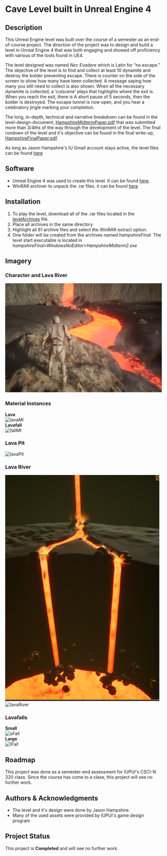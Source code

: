# Cave Level built in Unreal Engine 4

## Description

This Unreal Engine level was built over the course of a semester as an end-of-course project. The direction of the project was to design and build a level in Unreal Engine 4 that was both engaging and showed off proficiency with various of the tools found in UE4.

The level designed was named *Nec Evadere* which is Latin for “no escape.” The objective of the level is to find and collect at least 10 dynamite and destroy the bolder preventing escape. There is counter on the side of the screen to show how many have been collected. A message saying how many you still need to collect is also shown. When all the necessary dynamite is collected, a ‘cutscene’ plays that highlights where the exit is. When you reach the exit, there is A short pause of 5 seconds, then the bolder is destroyed. The escape tunnel is now open, and you hear a celebratory jingle marking your completion. 

The long, in-depth, technical and narrative breakdown can be found in the level-design-document, [HampshireMidtermPaper.pdf](/HampshireMidtermPaper.pdf) that was submitted more than 3/4ths of the way through the development of the level. The final rundown of the level and it's objective can be found in the final write-up, [HampshireFinalPaper.pdf](/HampshireFinalPaper.pdf).

As long as Jason Hampshire's IU Gmail account stays active, the level files can be found [here](https://drive.google.com/drive/folders/15XC4qOAypTqlgAa_FnFeG9jLZDkUkZUB?usp=sharing)
    
## Software

- Unreal Engine 4 was used to create this level. It can be found [here](https://www.unrealengine.com/en-US/download).
- WinRAR archiver to unpack the .rar files. it can be found [here](https://www.win-rar.com/start.html?&L=0)

## Installation

1. To play the level, download all of the .rar files located in the [levelArchives](/levelArchives) file.
1. Place all archives in the same directory
1. Highlight all 61 archive files and select the WinRAR extract option.
1. One folder will be created from the archives named *hampshireFinal*. The level start executable is located in *hampshireFinal>WindowsNoEditor>HampshireMidterm2.exe*

## Imagery

### Character and Lava River ###

![charAndRiver](/HampshireLevelPhotos/NextToSmallLavaRiver.png)

### Material Instances ###

**Lava**  
![lavaMI](/HampshireLevelPhotos/embeddings/lavaMI.gif)  
**Lavafall**  
![fallMI](/HampshireLevelPhotos/embeddings/fallMI.gif)

### Lava Pit ###

![lavaPit](/HampshireLevelPhotos/embeddings/lavaPit.gif)

### Lava River ###

![lavaRiverFork](/HampshireLevelPhotos/ForkedLavaRiver.png)
![lavaRiver](/HampshireLevelPhotos/embeddings/river.gif)

### Lavafalls ###

**Small**  
![sFall](/HampshireLevelPhotos/embeddings/smallFall.gif)  
**Large**  
![lFall](/HampshireLevelPhotos/embeddings/largeFall.gif)

## Roadmap

This project was done as a semester-end assessment for IUPUI's CSCI-N 320 class. Since the course has come to a clase, this project will see no further work.  

## Authors & Acknowledgments

- The level and it's design were done by Jason Hampshire.
- Many of the used assets were provided by IUPUI's game design program

## Project Status

This project is **Completed** and will see no further work.
